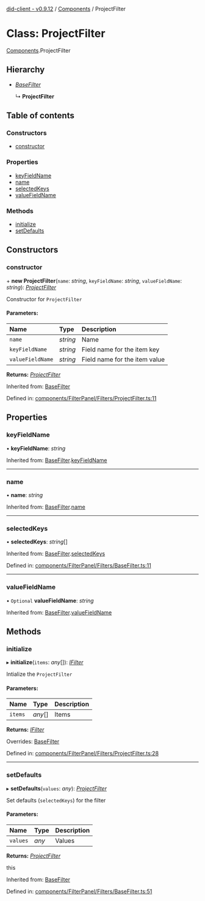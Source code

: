 [did-client - v0.9.12](../README.md) / [Components](../modules/components.md) / ProjectFilter

# Class: ProjectFilter

[Components](../modules/components.md).ProjectFilter

## Hierarchy

* [*BaseFilter*](components.basefilter.md)

  ↳ **ProjectFilter**

## Table of contents

### Constructors

- [constructor](components.projectfilter.md#constructor)

### Properties

- [keyFieldName](components.projectfilter.md#keyfieldname)
- [name](components.projectfilter.md#name)
- [selectedKeys](components.projectfilter.md#selectedkeys)
- [valueFieldName](components.projectfilter.md#valuefieldname)

### Methods

- [initialize](components.projectfilter.md#initialize)
- [setDefaults](components.projectfilter.md#setdefaults)

## Constructors

### constructor

\+ **new ProjectFilter**(`name`: *string*, `keyFieldName`: *string*, `valueFieldName`: *string*): [*ProjectFilter*](components.projectfilter.md)

Constructor for `ProjectFilter`

#### Parameters:

Name | Type | Description |
:------ | :------ | :------ |
`name` | *string* | Name   |
`keyFieldName` | *string* | Field name for the item key   |
`valueFieldName` | *string* | Field name for the item value    |

**Returns:** [*ProjectFilter*](components.projectfilter.md)

Inherited from: [BaseFilter](components.basefilter.md)

Defined in: [components/FilterPanel/Filters/ProjectFilter.ts:11](https://github.com/Puzzlepart/did/blob/dev/client/components/FilterPanel/Filters/ProjectFilter.ts#L11)

## Properties

### keyFieldName

• **keyFieldName**: *string*

Inherited from: [BaseFilter](components.basefilter.md).[keyFieldName](components.basefilter.md#keyfieldname)

___

### name

• **name**: *string*

Inherited from: [BaseFilter](components.basefilter.md).[name](components.basefilter.md#name)

___

### selectedKeys

• **selectedKeys**: *string*[]

Inherited from: [BaseFilter](components.basefilter.md).[selectedKeys](components.basefilter.md#selectedkeys)

Defined in: [components/FilterPanel/Filters/BaseFilter.ts:11](https://github.com/Puzzlepart/did/blob/dev/client/components/FilterPanel/Filters/BaseFilter.ts#L11)

___

### valueFieldName

• `Optional` **valueFieldName**: *string*

Inherited from: [BaseFilter](components.basefilter.md).[valueFieldName](components.basefilter.md#valuefieldname)

## Methods

### initialize

▸ **initialize**(`items`: *any*[]): [*IFilter*](../interfaces/components.ifilter.md)

Intialize the `ProjectFilter`

#### Parameters:

Name | Type | Description |
:------ | :------ | :------ |
`items` | *any*[] | Items    |

**Returns:** [*IFilter*](../interfaces/components.ifilter.md)

Overrides: [BaseFilter](components.basefilter.md)

Defined in: [components/FilterPanel/Filters/ProjectFilter.ts:28](https://github.com/Puzzlepart/did/blob/dev/client/components/FilterPanel/Filters/ProjectFilter.ts#L28)

___

### setDefaults

▸ **setDefaults**(`values`: *any*): [*ProjectFilter*](components.projectfilter.md)

Set defaults (`selectedKeys`) for the filter

#### Parameters:

Name | Type | Description |
:------ | :------ | :------ |
`values` | *any* | Values   |

**Returns:** [*ProjectFilter*](components.projectfilter.md)

this

Inherited from: [BaseFilter](components.basefilter.md)

Defined in: [components/FilterPanel/Filters/BaseFilter.ts:51](https://github.com/Puzzlepart/did/blob/dev/client/components/FilterPanel/Filters/BaseFilter.ts#L51)
